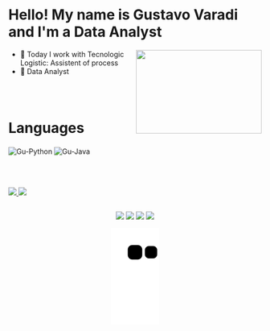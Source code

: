 # Hello! My name is Gustavo Varadi and I'm a Data Analyst
<div>
	<img align=right src="https://media.giphy.com/media/4SdFG1BbqiJEI/giphy.gif" width="250" height="166"/>

- 🚚 Today I work with Tecnologic Logistic: Assistent of process
- 🎲 Data Analyst
</div>

<br>

<div><br>
	<h1> Languages </h1>
 	<img align=center alt="Gu-Python" height="60" width="80" src="https://cdn.jsdelivr.net/gh/devicons/devicon/icons/python/python-original.svg">
  	<img align=center alt="Gu-Java" height="60" width="80" src="https://cdn.jsdelivr.net/gh/devicons/devicon/icons/java/java-original.svg">
</div>

<br>

##

<br>

<div>
 	<a href="https://github.com/GustavoVaradi">
 	<img height="42%" src="https://github-readme-stats.vercel.app/api?username=GustavoVaradi&show_icons=true&theme=midnight-purple&include_all_commits=true&count_private=true"/>
 	<img height="50%" src="https://github-readme-stats.vercel.app/api/top-langs/?username=GustavoVaradi&layout=compact&langs_count=7&theme=midnight-purple"/>
</div>

##	
	
<div align=center>
  	<a align=center href="https://www.instagram.com/_varadigu" target="_blank"><img src="https://img.shields.io/badge/-Instagram-%23E4405F?style=for-the-badge&logo=instagram&logoColor=white" target="_blank"></a>
 	<a align=center href="https://www.discordapp.com/users/varadi#7303" target="_blank"><img src="https://img.shields.io/badge/Discord-7289DA?style=for-the-badge&logo=discord&logoColor=white" target="_blank"></a> 
  	<a align=center href = "mailto:varadi.gustavo@icloud.com"><img src="https://img.shields.io/badge/-Gmail-%23333?style=for-the-badge&logo=gmail&logoColor=white" target="_blank"></a>
  	<a align=center href="https://www.linkedin.com/in/gustavo-v-701156135/" target="_blank"><img src="https://img.shields.io/badge/-LinkedIn-%230077B5?style=for-the-badge&logo=linkedin&logoColor=white" target="_blank"></a> 
	
![Snake animation](https://github.com/GustavoVaradi/GustavoVaradi/blob/output/github-contribution-grid-snake.svg)
</div>
